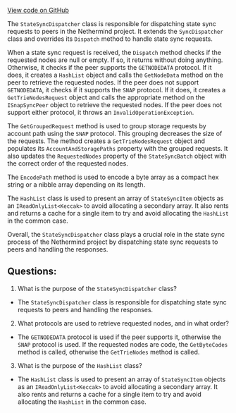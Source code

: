 [View code on GitHub](https://github.com/nethermindeth/nethermind/Nethermind.Synchronization/StateSync/StateSyncDispatcher.cs)

The `StateSyncDispatcher` class is responsible for dispatching state sync requests to peers in the Nethermind project. It extends the `SyncDispatcher` class and overrides its `Dispatch` method to handle state sync requests. 

When a state sync request is received, the `Dispatch` method checks if the requested nodes are null or empty. If so, it returns without doing anything. Otherwise, it checks if the peer supports the `GETNODEDATA` protocol. If it does, it creates a `HashList` object and calls the `GetNodeData` method on the peer to retrieve the requested nodes. If the peer does not support `GETNODEDATA`, it checks if it supports the `SNAP` protocol. If it does, it creates a `GetTrieNodesRequest` object and calls the appropriate method on the `ISnapSyncPeer` object to retrieve the requested nodes. If the peer does not support either protocol, it throws an `InvalidOperationException`.

The `GetGroupedRequest` method is used to group storage requests by account path using the `SNAP` protocol. This grouping decreases the size of the requests. The method creates a `GetTrieNodesRequest` object and populates its `AccountAndStoragePaths` property with the grouped requests. It also updates the `RequestedNodes` property of the `StateSyncBatch` object with the correct order of the requested nodes.

The `EncodePath` method is used to encode a byte array as a compact hex string or a nibble array depending on its length.

The `HashList` class is used to present an array of `StateSyncItem` objects as an `IReadOnlyList<Keccak>` to avoid allocating a secondary array. It also rents and returns a cache for a single item to try and avoid allocating the `HashList` in the common case.

Overall, the `StateSyncDispatcher` class plays a crucial role in the state sync process of the Nethermind project by dispatching state sync requests to peers and handling the responses.
## Questions: 
 1. What is the purpose of the `StateSyncDispatcher` class?
- The `StateSyncDispatcher` class is responsible for dispatching state sync requests to peers and handling the responses.

2. What protocols are used to retrieve requested nodes, and in what order?
- The `GETNODEDATA` protocol is used if the peer supports it, otherwise the `SNAP` protocol is used. If the requested nodes are code, the `GetByteCodes` method is called, otherwise the `GetTrieNodes` method is called.

3. What is the purpose of the `HashList` class?
- The `HashList` class is used to present an array of `StateSyncItem` objects as an `IReadOnlyList<Keccak>` to avoid allocating a secondary array. It also rents and returns a cache for a single item to try and avoid allocating the `HashList` in the common case.